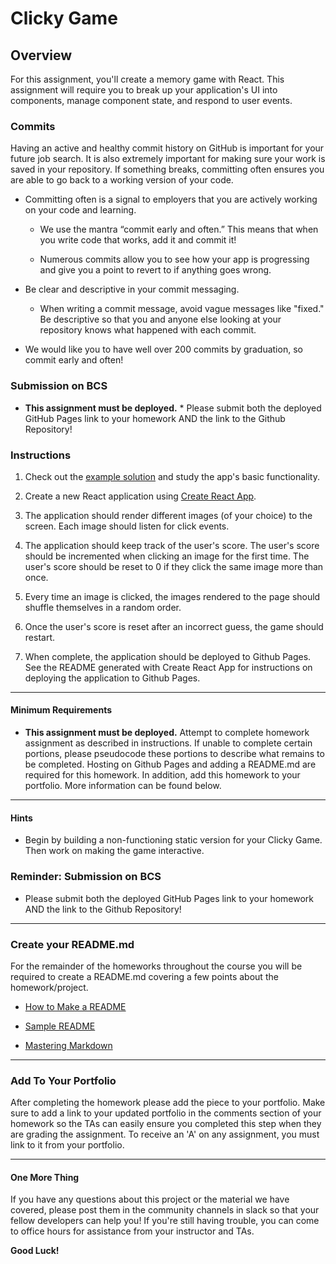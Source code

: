 # Clicky Game

## Overview

For this assignment, you'll create a memory game with React. This assignment will require you to break up your application's UI into components, manage component state, and respond to user events.

### Commits

Having an active and healthy commit history on GitHub is important for your future job search. It is also extremely important for making sure your work is saved in your repository. If something breaks, committing often ensures you are able to go back to a working version of your code.

* Committing often is a signal to employers that you are actively working on your code and learning.

  * We use the mantra “commit early and often.”  This means that when you write code that works, add it and commit it!

  * Numerous commits allow you to see how your app is progressing and give you a point to revert to if anything goes wrong.

* Be clear and descriptive in your commit messaging.

  * When writing a commit message, avoid vague messages like "fixed." Be descriptive so that you and anyone else looking at your repository knows what happened with each commit.

* We would like you to have well over 200 commits by graduation, so commit early and often!

### Submission on BCS

* **This assignment must be deployed.** * Please submit both the deployed GitHub Pages link to your homework AND the link to the Github Repository!

### Instructions

1. Check out the [example solution](https://clicky-game.netlify.com/) and study the app's basic functionality.

2. Create a new React application using [Create React App](https://github.com/facebookincubator/create-react-app).

3. The application should render different images (of your choice) to the screen. Each image should listen for click events.

4. The application should keep track of the user's score. The user's score should be incremented when clicking an image for the first time. The user's score should be reset to 0 if they click the same image more than once.

5. Every time an image is clicked, the images rendered to the page should shuffle themselves in a random order.

6. Once the user's score is reset after an incorrect guess, the game should restart.

7. When complete, the application should be deployed to Github Pages. See the README generated with Create React App for instructions on deploying the application to Github Pages.

- - -

#### Minimum Requirements

* **This assignment must be deployed.** Attempt to complete homework assignment as described in instructions. If unable to complete certain portions, please pseudocode these portions to describe what remains to be completed. Hosting on Github Pages and adding a README.md are required for this homework. In addition, add this homework to your portfolio. More information can be found below.

- - -

#### Hints

* Begin by building a non-functioning static version for your Clicky Game. Then work on making the game interactive.

### Reminder: Submission on BCS

* Please submit both the deployed GitHub Pages link to your homework AND the link to the Github Repository!

- - -

### Create your README.md

For the remainder of the homeworks throughout the course you will be required to create a README.md covering a few points about the homework/project.

* [How to Make a README](HowToREADME.md)

* [Sample README](SampleREADME.md)

* [Mastering Markdown](https://guides.github.com/features/mastering-markdown/)

- - -

### Add To Your Portfolio

After completing the homework please add the piece to your portfolio. Make sure to add a link to your updated portfolio in the comments section of your homework so the TAs can easily ensure you completed this step when they are grading the assignment. To receive an 'A' on any assignment, you must link to it from your portfolio.

- - -

#### One More Thing

If you have any questions about this project or the material we have covered, please post them in the community channels in slack so that your fellow developers can help you! If you're still having trouble, you can come to office hours for assistance from your instructor and TAs.

**Good Luck!**
